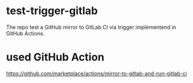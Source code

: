 # test-trigger-gitlab
The repo test a GitHub mirror to GitLab CI via trigger implementend in GitHub Actions.

# used GitHub Action

https://github.com/marketplace/actions/mirror-to-gitlab-and-run-gitlab-ci
